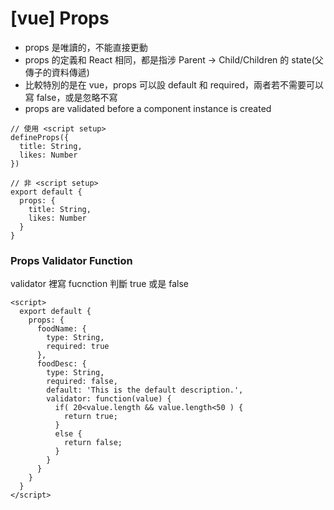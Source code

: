 # [vue] Props

- props 是唯讀的，不能直接更動
- props 的定義和 React 相同，都是指涉 Parent -> Child/Children 的 state(父傳子的資料傳遞)
- 比較特別的是在 vue，props 可以設 default 和 required，兩者若不需要可以寫 false，或是忽略不寫
- props are validated before a component instance is created

```
// 使用 <script setup>
defineProps({
  title: String,
  likes: Number
})
```

```
// 非 <script setup>
export default {
  props: {
    title: String,
    likes: Number
  }
}
```

### Props Validator Function

validator 裡寫 fucnction 判斷 true 或是 false

```
<script>
  export default {
    props: {
      foodName: {
        type: String,
        required: true
      },
      foodDesc: {
        type: String,
        required: false,
        default: 'This is the default description.',
        validator: function(value) {
          if( 20<value.length && value.length<50 ) {
            return true;
          }
          else {
            return false;
          }
        }
      }
    }
  }
</script>
```
